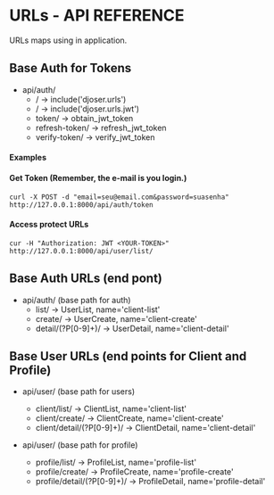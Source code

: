 # URLs - API REFERENCE

URLs maps using in application.

## Base Auth for Tokens

* api/auth/
    * / -> include('djoser.urls')
    * / -> include('djoser.urls.jwt')
    * token/ -> obtain_jwt_token
    * refresh-token/ -> refresh_jwt_token
    * verify-token/ -> verify_jwt_token

#### Examples
#### Get Token (Remember, the e-mail is you login.)
    curl -X POST -d "email=seu@email.com&password=suasenha" http://127.0.0.1:8000/api/auth/token
#### Access protect URLs  
    cur -H "Authorization: JWT <YOUR-TOKEN>" http://127.0.0.1:8000/api/user/list/

## Base Auth URLs (end pont)

* api/auth/  (base path for auth)
    * list/ -> UserList, name='client-list'
    * create/ -> UserCreate, name='client-create'
    * detail/(?P<pk>[0-9]+)/ -> UserDetail, name='client-detail'

## Base User URLs (end points for Client and Profile)

* api/user/  (base path for users)
    * client/list/ -> ClientList, name='client-list'
    * client/create/ -> ClientCreate, name='client-create'
    * client/detail/(?P<pk>[0-9]+)/ -> ClientDetail, name='client-detail'

* api/user/ (base path for profile)
    * profile/list/ -> ProfileList, name='profile-list'
    * profile/create/ -> ProfileCreate, name='profile-create'
    * profile/detail/(?P<pk>[0-9]+)/ -> ProfileDetail, name='profile-detail'
    
    